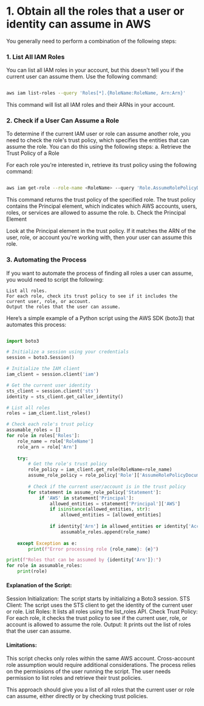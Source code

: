 # 1. Obtain all the roles that a user or identity can assume in AWS
You generally need to perform a combination of the following steps:

### 1. List All IAM Roles

You can list all IAM roles in your account, but this doesn't tell you if the current user can assume them. Use the following command:

```bash

aws iam list-roles --query 'Roles[*].{RoleName:RoleName, Arn:Arn}'
```
This command will list all IAM roles and their ARNs in your account.
### 2. Check if a User Can Assume a Role

To determine if the current IAM user or role can assume another role, you need to check the role's trust policy, which specifies the entities that can assume the role. You can do this using the following steps:
a. Retrieve the Trust Policy of a Role

For each role you're interested in, retrieve its trust policy using the following command:

```bash

aws iam get-role --role-name <RoleName> --query 'Role.AssumeRolePolicyDocument'
```
This command returns the trust policy of the specified role. The trust policy contains the Principal element, which indicates which AWS accounts, users, roles, or services are allowed to assume the role.
b. Check the Principal Element

Look at the Principal element in the trust policy. If it matches the ARN of the user, role, or account you're working with, then your user can assume this role.
### 3. Automating the Process

If you want to automate the process of finding all roles a user can assume, you would need to script the following:

    List all roles.
    For each role, check its trust policy to see if it includes the current user, role, or account.
    Output the roles that the user can assume.

Here’s a simple example of a Python script using the AWS SDK (boto3) that automates this process:

```python

import boto3

# Initialize a session using your credentials
session = boto3.Session()

# Initialize the IAM client
iam_client = session.client('iam')

# Get the current user identity
sts_client = session.client('sts')
identity = sts_client.get_caller_identity()

# List all roles
roles = iam_client.list_roles()

# Check each role's trust policy
assumable_roles = []
for role in roles['Roles']:
    role_name = role['RoleName']
    role_arn = role['Arn']
    
    try:
        # Get the role's trust policy
        role_policy = iam_client.get_role(RoleName=role_name)
        assume_role_policy = role_policy['Role']['AssumeRolePolicyDocument']
        
        # Check if the current user/account is in the trust policy
        for statement in assume_role_policy['Statement']:
            if 'AWS' in statement['Principal']:
                allowed_entities = statement['Principal']['AWS']
                if isinstance(allowed_entities, str):
                    allowed_entities = [allowed_entities]
                
                if identity['Arn'] in allowed_entities or identity['Account'] in allowed_entities:
                    assumable_roles.append(role_name)
                    
    except Exception as e:
        print(f"Error processing role {role_name}: {e}")

print(f"Roles that can be assumed by {identity['Arn']}:")
for role in assumable_roles:
    print(role)
```
#### Explanation of the Script:
Session Initialization: The script starts by initializing a Boto3 session.
STS Client: The script uses the STS client to get the identity of the current user or role.
List Roles: It lists all roles using the list_roles API.
Check Trust Policy: For each role, it checks the trust policy to see if the current user, role, or account is allowed to assume the role.
Output: It prints out the list of roles that the user can assume.

#### Limitations:
This script checks only roles within the same AWS account. Cross-account role assumption would require additional considerations.
The process relies on the permissions of the user running the script. The user needs permission to list roles and retrieve their trust policies.

This approach should give you a list of all roles that the current user or role can assume, either directly or by checking trust policies.
